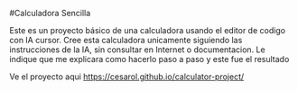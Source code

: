 #Calculadora Sencilla

Este es un proyecto básico de una calculadora usando el editor de codigo con IA cursor. Cree esta calculadora unicamente siguiendo las instrucciones de la IA, sin consultar en Internet o documentacion. Le indique que me explicara como hacerlo paso a paso y este fue el resultado

Ve el proyecto aqui https://cesarol.github.io/calculator-project/
